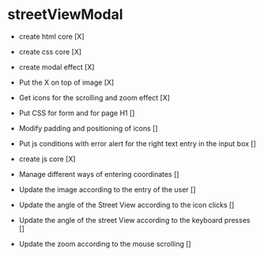 # streetViewModal

* create html core [X]
* create css core [X]
* create modal effect [X]
* Put the X on top of image [X]
* Get icons for the scrolling and zoom effect [X]
* Put CSS for form and for page H1 []
* Modify padding and positioning of icons []
* Put js conditions with error alert for the right text entry in the input box []



* create js core [X]
* Manage different ways of entering coordinates []
* Update the image according to the entry of the user []
* Update the angle of the Street View according to the icon clicks []
* Update the angle of the street View according to the keyboard presses []
* Update the zoom according to the mouse scrolling []
